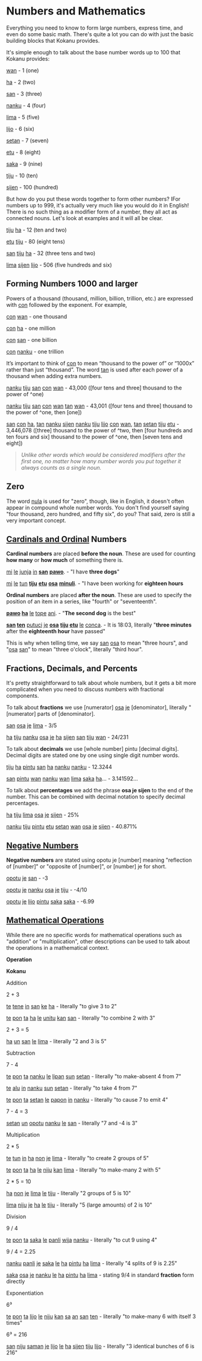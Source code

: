 # Numbers and Mathematics
Everything you need to know to form large numbers, express time, and even do some basic math. There's quite a lot you can do with just the basic building blocks that Kokanu provides.

It's simple enough to talk about the base number words up to 100 that Kokanu provides: 

[wan](index.php?option=com_content&view=article&id=452&catid=8 "one") - 1 (one)

[ha](index.php?option=com_content&view=article&id=270&catid=8 "two") - 2 (two)

[san](index.php?option=com_content&view=article&id=272&catid=8 "three") - 3 (three)

[nanku](index.php?option=com_content&view=article&id=200&catid=8 "four") - 4 (four)

[lima](index.php?option=com_content&view=article&id=143&catid=8 "five") - 5 (five)

[lijo](index.php?option=com_content&view=article&id=140&catid=8 "six") - 6 (six)

[setan](index.php?option=com_content&view=article&id=305&catid=8 "seven") - 7 (seven)

[etu](index.php?option=com_content&view=article&id=40&catid=8 "eight") - 8 (eight)

[saka](index.php?option=com_content&view=article&id=287&catid=8 "nine") - 9 (nine)

[tiju](index.php?option=com_content&view=article&id=411&catid=8 "ten") - 10 (ten)

[sijen](index.php?option=com_content&view=article&id=274&catid=8 "hundred") - 100 (hundred)

But how do you put these words together to form other numbers? IFor numbers up to 999, it's actually very much like you would do it in English! There is no such thing as a modifier form of a number, they all act as connected nouns. Let's look at examples and it will all be clear.

[tiju](index.php?option=com_content&view=article&id=411&catid=8 "ten") [ha](index.php?option=com_content&view=article&id=270&catid=8 "two") - 12 (ten and two)

[etu](index.php?option=com_content&view=article&id=40&catid=8 "eight") [tiju](index.php?option=com_content&view=article&id=411&catid=8 "ten") - 80 (eight tens)

[san](index.php?option=com_content&view=article&id=272&catid=8 "three") [tiju](index.php?option=com_content&view=article&id=411&catid=8 "ten") [ha](index.php?option=com_content&view=article&id=270&catid=8 "two") - 32 (three tens and two)

[lima](index.php?option=com_content&view=article&id=143&catid=8 "five") [sijen](index.php?option=com_content&view=article&id=274&catid=8 "hundred") [lijo](index.php?option=com_content&view=article&id=140&catid=8 "six") - 506 (five hundreds and six)

Forming Numbers 1000 and larger
-------------------------------

Powers of a thousand (thousand, million, billion, trillion, etc.) are expressed with [con](index.php?option=com_content&view=article&id=530&catid=8 "thousand^") followed by the exponent. For example,

[con](index.php?option=com_content&view=article&id=530&catid=8 "thousand^") [wan](index.php?option=com_content&view=article&id=452&catid=8 "one") - one thousand

[con](index.php?option=com_content&view=article&id=530&catid=8 "thousand^") [ha](index.php?option=com_content&view=article&id=270&catid=8 "two") - one million

[con](index.php?option=com_content&view=article&id=530&catid=8 "thousand^") [san](index.php?option=com_content&view=article&id=272&catid=8 "three") - one billion

[con](index.php?option=com_content&view=article&id=530&catid=8 "thousand^") [nanku](index.php?option=com_content&view=article&id=200&catid=8 "four") - one trillion

It’s important to think of [con](index.php?option=com_content&view=article&id=530&catid=8 "thousand^") to mean “thousand to the power of” or “1000x” rather than just “thousand”. The word [tan](index.php?option=com_content&view=article&id=394&catid=8 "then") is used after each power of a thousand when adding extra numbers.

[nanku](index.php?option=com_content&view=article&id=200&catid=8 "four") [tiju](index.php?option=com_content&view=article&id=411&catid=8 "ten") [san](index.php?option=com_content&view=article&id=272&catid=8 "three") [con](index.php?option=com_content&view=article&id=530&catid=8 "thousand^") [wan](index.php?option=com_content&view=article&id=452&catid=8 "one") - 43,000 (\[four tens and three\] thousand to the power of ^one)

[nanku](index.php?option=com_content&view=article&id=200&catid=8 "four") [tiju](index.php?option=com_content&view=article&id=411&catid=8 "ten") [san](index.php?option=com_content&view=article&id=272&catid=8 "three") [con](index.php?option=com_content&view=article&id=530&catid=8 "thousand^") [wan](index.php?option=com_content&view=article&id=452&catid=8 "one") [tan](index.php?option=com_content&view=article&id=394&catid=8 "then") [wan](index.php?option=com_content&view=article&id=452&catid=8 "one") - 43,001 (\[four tens and three\] thousand to the power of ^one, then \[one\])

[san](index.php?option=com_content&view=article&id=272&catid=8 "three") [con](index.php?option=com_content&view=article&id=530&catid=8 "thousand^") [ha](index.php?option=com_content&view=article&id=270&catid=8 "two"), [tan](index.php?option=com_content&view=article&id=394&catid=8 "then") [nanku](index.php?option=com_content&view=article&id=200&catid=8 "four") [sijen](index.php?option=com_content&view=article&id=274&catid=8 "hundred") [nanku](index.php?option=com_content&view=article&id=200&catid=8 "four") [tiju](index.php?option=com_content&view=article&id=411&catid=8 "ten") [lijo](index.php?option=com_content&view=article&id=140&catid=8 "six") [con](index.php?option=com_content&view=article&id=530&catid=8 "thousand^") [wan](index.php?option=com_content&view=article&id=452&catid=8 "one"), [tan](index.php?option=com_content&view=article&id=394&catid=8 "then") [setan](index.php?option=com_content&view=article&id=305&catid=8 "seven") [tiju](index.php?option=com_content&view=article&id=411&catid=8 "ten") [etu](index.php?option=com_content&view=article&id=40&catid=8 "eight") - 3,446,078 (\[three\] thousand to the power of ^two, then \[four hundreds and ten fours and six\] thousand to the power of ^one, then \[seven tens and eight\])

> _Unlike other words which would be considered modifiers after the first one, no matter how many number words you put together it always counts as a single noun._

Zero
----

The word [nula](index.php?option=com_content&view=article&id=216&catid=8 "zero") is used for "zero", though, like in English, it doesn't often appear in compound whole number words. You don't find yourself saying "four thousand, zero hundred, and fifty six", do you? That said, zero is still a very important concept.

[Cardinals and Ordinal](https://funtoon.party/tokima/grammar/#cardinals-and-ordinals) Numbers
---------------------------------------------------------------------------------------------

**Cardinal numbers** are placed **before the noun**. These are used for counting **how many** or **how much** of something there is.

[mi](index.php?option=com_content&view=article&id=178&catid=8 "I/me") [le](index.php?option=com_content&view=article&id=134&catid=8 "verb marker") [junja](index.php?option=com_content&view=article&id=66&catid=8 "to have (a possession)") [in](index.php?option=com_content&view=article&id=45&catid=8 "direct object marker") **[san](index.php?option=com_content&view=article&id=272&catid=8 "three")** **[pawo](index.php?option=com_content&view=article&id=243&catid=8 "canine")**. - "I have **three dogs**"

[mi](index.php?option=com_content&view=article&id=178&catid=8 "I/me") [le](index.php?option=com_content&view=article&id=134&catid=8 "verb marker") [tun](index.php?option=com_content&view=article&id=430&catid=8 "to do (an action)") **[tiju](index.php?option=com_content&view=article&id=411&catid=8 "ten")** **[etu](index.php?option=com_content&view=article&id=40&catid=8 "eight")** **[osa](index.php?option=com_content&view=article&id=226&catid=8 "part")** **[minuli](index.php?option=com_content&view=article&id=180&catid=8 "past")**. - "I have been working for **eighteen hours**

**Ordinal numbers** are placed **after the noun**. These are used to specify the position of an item in a series, like "fourth" or "seventeenth".

**[pawo](index.php?option=com_content&view=article&id=243&catid=8 "canine") [ha](index.php?option=com_content&view=article&id=270&catid=8 "two")** [le](index.php?option=com_content&view=article&id=134&catid=8 "verb marker") [tope](index.php?option=com_content&view=article&id=425&catid=8 "good") [ani](index.php?option=com_content&view=article&id=21&catid=8 "all"). \- "**The second dog** is the best"

**[san](index.php?option=com_content&view=article&id=272&catid=8 "three") [ten](index.php?option=com_content&view=article&id=403&catid=8 "time")** [putuci](index.php?option=com_content&view=article&id=285&catid=8 "past") [je](index.php?option=com_content&view=article&id=60&catid=8 "of") **[osa](index.php?option=com_content&view=article&id=226&catid=8 "part")** ****[tiju](index.php?option=com_content&view=article&id=411&catid=8 "ten")** [etu](index.php?option=com_content&view=article&id=40&catid=8 "eight")** [le](index.php?option=com_content&view=article&id=134&catid=8 "verb marker") [conca](index.php?option=com_content&view=article&id=424&catid=8 "ongoing"). - It is 18:03, literally "**three minutes** after the **eighteenth hour** have passed"

This is why when telling time, we say [san](index.php?option=com_content&view=article&id=272&catid=8 "three") [osa](index.php?option=com_content&view=article&id=226&catid=8 "part") to mean "three hours", and "[osa](index.php?option=com_content&view=article&id=226&catid=8 "part") [san](index.php?option=com_content&view=article&id=272&catid=8 "three")" to mean "three o'clock", literally "third hour".

Fractions, Decimals, and Percents
---------------------------------

It's pretty straightforward to talk about whole numbers, but it gets a bit more complicated when you need to discuss numbers with fractional components.

To talk about **fractions** we use \[numerator\] [osa](index.php?option=com_content&view=article&id=226&catid=8 "part") [je](index.php?option=com_content&view=article&id=60&catid=8 "of") \[denominator\], literally "\[numerator\] parts of \[denominator\].

[san](index.php?option=com_content&view=article&id=272&catid=8 "three") [osa](index.php?option=com_content&view=article&id=226&catid=8 "part") [je](index.php?option=com_content&view=article&id=60&catid=8 "of") [lima](index.php?option=com_content&view=article&id=143&catid=8 "five") - 3/5

[ha](index.php?option=com_content&view=article&id=270&catid=8 "two") [tiju](index.php?option=com_content&view=article&id=411&catid=8 "ten") [nanku](index.php?option=com_content&view=article&id=200&catid=8 "four") [osa](index.php?option=com_content&view=article&id=226&catid=8 "part") [je](index.php?option=com_content&view=article&id=60&catid=8 "of") [ha](index.php?option=com_content&view=article&id=270&catid=8 "two") [sijen](index.php?option=com_content&view=article&id=274&catid=8 "hundred") [san](index.php?option=com_content&view=article&id=272&catid=8 "three") [tiju](index.php?option=com_content&view=article&id=411&catid=8 "ten") [wan](index.php?option=com_content&view=article&id=452&catid=8 "one") - 24/231

To talk about **decimals** we use \[whole number\] pintu \[decimal digits\]. Decimal digits are stated one by one using single digit number words.

[tiju](index.php?option=com_content&view=article&id=411&catid=8 "ten") [ha](index.php?option=com_content&view=article&id=270&catid=8 "two") [pintu](index.php?option=com_content&view=article&id=256&catid=8 "dot") [san](index.php?option=com_content&view=article&id=272&catid=8 "three") [ha](index.php?option=com_content&view=article&id=270&catid=8 "two") [nanku](index.php?option=com_content&view=article&id=200&catid=8 "four") [nanku](index.php?option=com_content&view=article&id=200&catid=8 "four") - 12.3244

[san](index.php?option=com_content&view=article&id=272&catid=8 "three") [pintu](index.php?option=com_content&view=article&id=256&catid=8 "dot") [wan](index.php?option=com_content&view=article&id=452&catid=8 "one") [nanku](index.php?option=com_content&view=article&id=200&catid=8 "four") [wan](index.php?option=com_content&view=article&id=452&catid=8 "one") [lima](index.php?option=com_content&view=article&id=143&catid=8 "five") [saka](index.php?option=com_content&view=article&id=287&catid=8 "nine") [ha](index.php?option=com_content&view=article&id=270&catid=8 "two")... - 3.141592...

To talk about **percentages** we add the phrase **osa je sijen** to the end of the number. This can be combined with decimal notation to specify decimal percentages.

[ha](index.php?option=com_content&view=article&id=270&catid=8 "two") [tiju](index.php?option=com_content&view=article&id=411&catid=8 "ten") [lima](index.php?option=com_content&view=article&id=143&catid=8 "five") [osa](index.php?option=com_content&view=article&id=226&catid=8 "part") [je](index.php?option=com_content&view=article&id=60&catid=8 "of") [sijen](index.php?option=com_content&view=article&id=274&catid=8 "hundred") - 25%

[nanku](index.php?option=com_content&view=article&id=200&catid=8 "four") [tiju](index.php?option=com_content&view=article&id=411&catid=8 "ten") [pintu](index.php?option=com_content&view=article&id=256&catid=8 "dot") [etu](index.php?option=com_content&view=article&id=40&catid=8 "eight") [setan](index.php?option=com_content&view=article&id=305&catid=8 "seven") [wan](index.php?option=com_content&view=article&id=452&catid=8 "one") [osa](index.php?option=com_content&view=article&id=226&catid=8 "part") [je](index.php?option=com_content&view=article&id=60&catid=8 "of") [sijen](index.php?option=com_content&view=article&id=274&catid=8 "hundred") - 40.871%

[Negative Numbers](https://funtoon.party/tokima/grammar/#negative-numbers)
--------------------------------------------------------------------------

**Negative numbers** are stated using opotu je \[number\] meaning "reflection of \[number\]" or "opposite of \[number\]", or \[number\] je for short.

[opotu](index.php?option=com_content&view=article&id=224&catid=8 "opposite") [je](index.php?option=com_content&view=article&id=60&catid=8 "of") [san](index.php?option=com_content&view=article&id=272&catid=8 "three") - \-3

[opotu](index.php?option=com_content&view=article&id=224&catid=8 "opposite") [je](index.php?option=com_content&view=article&id=60&catid=8 "of") [nanku](index.php?option=com_content&view=article&id=200&catid=8 "four") [osa](index.php?option=com_content&view=article&id=226&catid=8 "part") [je](index.php?option=com_content&view=article&id=60&catid=8 "of") [tiju](index.php?option=com_content&view=article&id=411&catid=8 "ten") - \-4/10

[opotu](index.php?option=com_content&view=article&id=224&catid=8 "opposite") [je](index.php?option=com_content&view=article&id=60&catid=8 "of") [lijo](index.php?option=com_content&view=article&id=140&catid=8 "six") [pintu](index.php?option=com_content&view=article&id=256&catid=8 "dot") [saka](index.php?option=com_content&view=article&id=287&catid=8 "nine") [saka](index.php?option=com_content&view=article&id=287&catid=8 "nine") - \-6.99

[Mathematical Operations](https://funtoon.party/tokima/grammar/#mathematical-operations)
----------------------------------------------------------------------------------------

While there are no specific words for mathematical operations such as "addition" or "multiplication", other descriptions can be used to talk about the operations in a mathematical context.

**Operation**

**Kokanu**

Addition

2 + 3

[te](index.php?option=com_content&view=article&id=32&catid=8 "noun clause marker") [tene](index.php?option=com_content&view=article&id=404&catid=8 "to give (a gift)") [in](index.php?option=com_content&view=article&id=45&catid=8 "direct object marker") [san](index.php?option=com_content&view=article&id=272&catid=8 "three") [ke](index.php?option=com_content&view=article&id=86&catid=8 "recipient/direction marker") [ha](index.php?option=com_content&view=article&id=270&catid=8 "two") \- literally "to give 3 to 2"

[te](index.php?option=com_content&view=article&id=32&catid=8 "noun clause marker") [pon](index.php?option=com_content&view=article&id=153&catid=8 "to cause (an effect)") [ta](index.php?option=com_content&view=article&id=387&catid=8 "relative clause marker") [ha](index.php?option=com_content&view=article&id=270&catid=8 "two") [le](index.php?option=com_content&view=article&id=134&catid=8 "verb marker") [unitu](index.php?option=com_content&view=article&id=445&catid=8 "joined") [kan](index.php?option=com_content&view=article&id=72&catid=8 "collaborator marker") [san](index.php?option=com_content&view=article&id=272&catid=8 "three") \- literally "to combine 2 with 3"

2 + 3 = 5

[ha](index.php?option=com_content&view=article&id=270&catid=8 "two") [un](index.php?option=com_content&view=article&id=444&catid=8 "and") [san](index.php?option=com_content&view=article&id=272&catid=8 "three") [le](index.php?option=com_content&view=article&id=134&catid=8 "verb marker") [lima](index.php?option=com_content&view=article&id=143&catid=8 "five") - literally "2 and 3 is 5"

Subtraction

7 - 4

[te](index.php?option=com_content&view=article&id=32&catid=8 "noun clause marker") [pon](index.php?option=com_content&view=article&id=153&catid=8 "to cause (an effect)") [ta](index.php?option=com_content&view=article&id=387&catid=8 "relative clause marker") [nanku](index.php?option=com_content&view=article&id=200&catid=8 "four") [le](index.php?option=com_content&view=article&id=134&catid=8 "verb marker") [lipan](index.php?option=com_content&view=article&id=145&catid=8 "absent") [sun](index.php?option=com_content&view=article&id=383&catid=8 "source/origin marker") [setan](index.php?option=com_content&view=article&id=305&catid=8 "seven") - literally "to make-absent 4 from 7"

[te](index.php?option=com_content&view=article&id=32&catid=8 "noun clause marker") [alu](index.php?option=com_content&view=article&id=16&catid=8 "to take (a taken entity)") [in](index.php?option=com_content&view=article&id=45&catid=8 "direct object marker") [nanku](index.php?option=com_content&view=article&id=200&catid=8 "four") [sun](index.php?option=com_content&view=article&id=383&catid=8 "source/origin marker") [setan](index.php?option=com_content&view=article&id=305&catid=8 "seven") - literally "to take 4 from 7"

[te](index.php?option=com_content&view=article&id=32&catid=8 "noun clause marker") [pon](index.php?option=com_content&view=article&id=153&catid=8 "to cause (an effect)") [ta](index.php?option=com_content&view=article&id=387&catid=8 "relative clause marker") [setan](index.php?option=com_content&view=article&id=305&catid=8 "seven") [le](index.php?option=com_content&view=article&id=134&catid=8 "verb marker") [papon](index.php?option=com_content&view=article&id=238&catid=8 "to emit (excreta)") [in](index.php?option=com_content&view=article&id=45&catid=8 "direct object marker") [nanku](index.php?option=com_content&view=article&id=200&catid=8 "four") - literally "to cause 7 to emit 4"

7 - 4 = 3

[setan](index.php?option=com_content&view=article&id=305&catid=8 "seven") [un](index.php?option=com_content&view=article&id=444&catid=8 "and") [opotu](index.php?option=com_content&view=article&id=224&catid=8 "opposite") [nanku](index.php?option=com_content&view=article&id=200&catid=8 "four") [le](index.php?option=com_content&view=article&id=134&catid=8 "verb marker") [san](index.php?option=com_content&view=article&id=272&catid=8 "three") - literally "7 and -4 is 3"

Multiplication

2 \* 5

[te](index.php?option=com_content&view=article&id=32&catid=8 "noun clause marker") [tun](index.php?option=com_content&view=article&id=430&catid=8 "to do (an action)") [in](index.php?option=com_content&view=article&id=45&catid=8 "direct object marker") [ha](index.php?option=com_content&view=article&id=270&catid=8 "two") [non](index.php?option=com_content&view=article&id=215&catid=8 "group") [je](index.php?option=com_content&view=article&id=60&catid=8 "of") [lima](index.php?option=com_content&view=article&id=143&catid=8 "five") - literally "to create 2 groups of 5"

[te](index.php?option=com_content&view=article&id=32&catid=8 "noun clause marker") [pon](index.php?option=com_content&view=article&id=153&catid=8 "to cause (an effect)") [ta](index.php?option=com_content&view=article&id=387&catid=8 "relative clause marker") [ha](index.php?option=com_content&view=article&id=270&catid=8 "two") [le](index.php?option=com_content&view=article&id=134&catid=8 "verb marker") [niju](index.php?option=com_content&view=article&id=209&catid=8 "many") [kan](index.php?option=com_content&view=article&id=72&catid=8 "collaborator marker") [lima](index.php?option=com_content&view=article&id=143&catid=8 "five") - literally "to make-many 2 with 5"

2 \* 5 = 10

[ha](index.php?option=com_content&view=article&id=270&catid=8 "two") [non](index.php?option=com_content&view=article&id=215&catid=8 "group") [je](index.php?option=com_content&view=article&id=60&catid=8 "of") [lima](index.php?option=com_content&view=article&id=143&catid=8 "five") [le](index.php?option=com_content&view=article&id=134&catid=8 "verb marker") [tiju](index.php?option=com_content&view=article&id=411&catid=8 "ten") - literally "2 groups of 5 is 10"

[lima](index.php?option=com_content&view=article&id=143&catid=8 "five") [niju](index.php?option=com_content&view=article&id=209&catid=8 "many") [je](index.php?option=com_content&view=article&id=60&catid=8 "of") [ha](index.php?option=com_content&view=article&id=270&catid=8 "two") [le](index.php?option=com_content&view=article&id=134&catid=8 "verb marker") [tiju](index.php?option=com_content&view=article&id=411&catid=8 "ten") - literally "5 (large amounts) of 2 is 10"

Division

9 / 4

[te](index.php?option=com_content&view=article&id=32&catid=8 "noun clause marker") [pon](index.php?option=com_content&view=article&id=153&catid=8 "to cause (an effect)") [ta](index.php?option=com_content&view=article&id=387&catid=8 "relative clause marker") [saka](index.php?option=com_content&view=article&id=287&catid=8 "nine") [le](index.php?option=com_content&view=article&id=134&catid=8 "verb marker") [panli](index.php?option=com_content&view=article&id=235&catid=8 "split") [wija](index.php?option=com_content&view=article&id=456&catid=8 "instrument/manner marker") [nanku](index.php?option=com_content&view=article&id=200&catid=8 "four") - literally "to cut 9 using 4"

9 / 4 = 2.25

[nanku](index.php?option=com_content&view=article&id=200&catid=8 "four") [panli](index.php?option=com_content&view=article&id=235&catid=8 "split") [je](index.php?option=com_content&view=article&id=60&catid=8 "of") [saka](index.php?option=com_content&view=article&id=287&catid=8 "nine") [le](index.php?option=com_content&view=article&id=134&catid=8 "verb marker") [ha](index.php?option=com_content&view=article&id=270&catid=8 "two") [pintu](index.php?option=com_content&view=article&id=256&catid=8 "dot") [ha](index.php?option=com_content&view=article&id=270&catid=8 "two") [lima](index.php?option=com_content&view=article&id=143&catid=8 "five") - literally "4 splits of 9 is 2.25"

[saka](index.php?option=com_content&view=article&id=287&catid=8 "nine") [osa](index.php?option=com_content&view=article&id=226&catid=8 "part") [je](index.php?option=com_content&view=article&id=60&catid=8 "of") [nanku](index.php?option=com_content&view=article&id=200&catid=8 "four") [le](index.php?option=com_content&view=article&id=134&catid=8 "verb marker") [ha](index.php?option=com_content&view=article&id=270&catid=8 "two") [pintu](index.php?option=com_content&view=article&id=256&catid=8 "dot") [ha](index.php?option=com_content&view=article&id=270&catid=8 "two") [lima](index.php?option=com_content&view=article&id=143&catid=8 "five") - stating 9/4 in standard **fraction** form directly

Exponentiation

6³

[te](index.php?option=com_content&view=article&id=32&catid=8 "noun clause marker") [pon](index.php?option=com_content&view=article&id=153&catid=8 "to cause (an effect)") [ta](index.php?option=com_content&view=article&id=387&catid=8 "relative clause marker") [lijo](index.php?option=com_content&view=article&id=140&catid=8 "six") [le](index.php?option=com_content&view=article&id=134&catid=8 "verb marker") [niju](index.php?option=com_content&view=article&id=209&catid=8 "many") [kan](index.php?option=com_content&view=article&id=72&catid=8 "collaborator marker") [sa](index.php?option=com_content&view=article&id=286&catid=8 "self") [an](index.php?option=com_content&view=article&id=19&catid=8 "location/time marker") [san](index.php?option=com_content&view=article&id=272&catid=8 "three") [ten](index.php?option=com_content&view=article&id=403&catid=8 "time") - literally "to make-many 6 with itself 3 times"

6³ = 216

[san](index.php?option=com_content&view=article&id=272&catid=8 "three") [niju](index.php?option=com_content&view=article&id=209&catid=8 "many") [saman](index.php?option=com_content&view=article&id=290&catid=8 "identical") [je](index.php?option=com_content&view=article&id=60&catid=8 "of") [lijo](index.php?option=com_content&view=article&id=140&catid=8 "six") [le](index.php?option=com_content&view=article&id=134&catid=8 "verb marker") [ha](index.php?option=com_content&view=article&id=270&catid=8 "two") [sijen](index.php?option=com_content&view=article&id=274&catid=8 "hundred") [tiju](index.php?option=com_content&view=article&id=411&catid=8 "ten") [lijo](index.php?option=com_content&view=article&id=140&catid=8 "six") - literally "3 identical bunches of 6 is 216"
